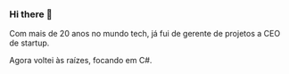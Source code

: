 ### Hi there 👋

Com mais de 20 anos no mundo tech, já fui de gerente de projetos a CEO de startup. 

Agora voltei às raízes, focando em C#. 

<!--
**eduardoboca/eduardoboca** is a ✨ _special_ ✨ repository because its `README.md` (this file) appears on your GitHub profile.

Here are some ideas to get you started:

- 🔭 I’m currently working on ...
- 🌱 I’m currently learning ...
- 👯 I’m looking to collaborate on ...
- 🤔 I’m looking for help with ...
- 💬 Ask me about ...
- 📫 How to reach me: ...
- 😄 Pronouns: ...
- ⚡ Fun fact: ...
-->

